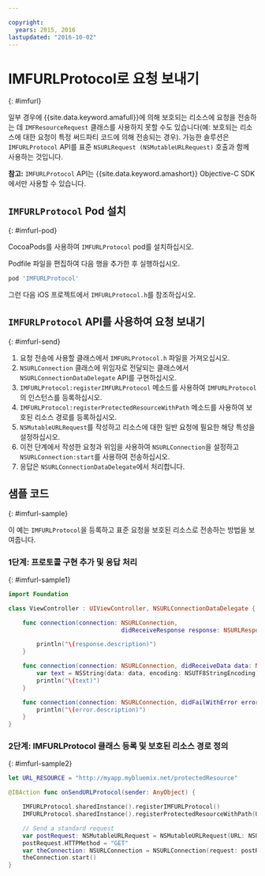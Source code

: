 ```yaml
---

copyright:
  years: 2015, 2016
lastupdated: "2016-10-02"  
---
```

# IMFURLProtocol로 요청 보내기
{: #imfurl}

일부 경우에 {{site.data.keyword.amafull}}에 의해 보호되는 리소스에 요청을 전송하는 데 `IMFResourceRequest` 클래스를 사용하지 못할 수도 있습니다(예: 보호되는 리소스에 대한 요청이 특정 써드파티 코드에 의해 전송되는 경우). 가능한 솔루션은 `IMFURLProtocol` API를 표준 `NSURLRequest (NSMutableURLRequest)` 호출과 함께 사용하는 것입니다. 

**참고:** `IMFURLProtocol` API는 {{site.data.keyword.amashort}} Objective-C SDK에서만 사용할 수 있습니다. 

## `IMFURLProtocol` Pod 설치
{: #imfurl-pod}

CocoaPods를 사용하여 `IMFURLProtocol` pod를 설치하십시오.  

Podfile 파일을 편집하여 다음 행을 추가한 후 실행하십시오. 
```Bash
pod 'IMFURLProtocol'
```

그런 다음 iOS 프로젝트에서 `IMFURLProtocol.h`를 참조하십시오. 

## `IMFURLProtocol` API를 사용하여 요청 보내기
{: #imfurl-send}

1. 요청 전송에 사용할 클래스에서 `IMFURLProtocol.h` 파일을 가져오십시오. 
2. `NSURLConnection` 클래스에 위임자로 전달되는 클래스에서 `NSURLConnectionDataDelegate` API를 구현하십시오. 
3. `IMFURLProtocol:registerIMFURLProtocol` 메소드를 사용하여 `IMFURLProtocol`의 인스턴스를 등록하십시오. 
4. `IMFURLProtocol:registerProtectedResourceWithPath` 메소드를 사용하여 보호된 리소스 경로를 등록하십시오. 
5. `NSMutableURLRequest`를 작성하고 리소스에 대한 일반 요청에 필요한 해당 특성을 설정하십시오. 
6. 이전 단계에서 작성한 요청과 위임을 사용하여 `NSURLConnection`을 설정하고 `NSURLConnection:start`를 사용하여 전송하십시오. 
7. 응답은 `NSURLConnectionDataDelegate`에서 처리합니다. 

## 샘플 코드
{: #imfurl-sample}

이 예는 `IMFURLProtocol`을 등록하고 표준 요청을 보호된 리소스로 전송하는 방법을 보여줍니다. 

### 1단계: 프로토콜 구현 추가 및 응답 처리
{: #imfurl-sample1}
```Swift
import Foundation

class ViewController : UIViewController, NSURLConnectionDataDelegate {

	func connection(connection: NSURLConnection,
								didReceiveResponse response: NSURLResponse) {

		println("\(response.description)")
	}

	func connection(connection: NSURLConnection, didReceiveData data: NSData) {
		var text = NSString(data: data, encoding: NSUTF8StringEncoding)
		println("\(text)")
	}

	func connection(connection: NSURLConnection, didFailWithError error: NSError) {
		println("\(error.description)")
	}
}
```

### 2단계: IMFURLProtocol 클래스 등록 및 보호된 리소스 경로 정의
{: #imfurl-sample2}

```Swift
let URL_RESOURCE = "http://myapp.mybluemix.net/protectedResource"

@IBAction func onSendURLProtocol(sender: AnyObject) {

	IMFURLProtocol.sharedInstance().registerIMFURLProtocol()
	IMFURLProtocol.sharedInstance().registerProtectedResourceWithPath(URL_RESOURCE)

	// Send a standard request
	var postRequest: NSMutableURLRequest = NSMutableURLRequest(URL: NSURL(string: URL_RESOURCE)!)
	postRequest.HTTPMethod = "GET"
	var theConnection: NSURLConnection = NSURLConnection(request: postRequest, delegate: self)!
	theConnection.start()
}
```
